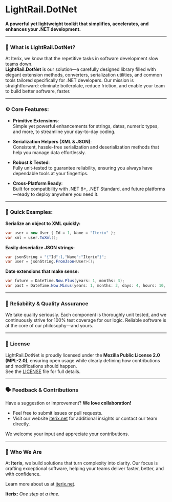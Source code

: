
# LightRail.DotNet

**A powerful yet lightweight toolkit that simplifies, accelerates, and enhances your .NET development.**

---

### 🚦 **What is LightRail.DotNet?**

At Iterix, we know that the repetitive tasks in software development slow teams down.  
**LightRail.DotNet** is our solution—a carefully designed library filled with elegant extension methods, converters, serialization utilities, and common tools tailored specifically for .NET developers. Our mission is straightforward: eliminate boilerplate, reduce friction, and enable your team to build better software, faster.

---

### ⚙️ **Core Features:**

- **Primitive Extensions**:  
  Simple yet powerful enhancements for strings, dates, numeric types, and more, to streamline your day-to-day coding.

- **Serialization Helpers (XML & JSON)**:  
  Consistent, hassle-free serialization and deserialization methods that help you manage data effortlessly.

- **Robust & Tested**:  
  Fully unit-tested to guarantee reliability, ensuring you always have dependable tools at your fingertips.

- **Cross-Platform Ready**:  
  Built for compatibility with .NET 8+, .NET Standard, and future platforms—ready to deploy anywhere you need it.

---

### 🚀 **Quick Examples:**

**Serialize an object to XML quickly:**

```csharp
var user = new User { Id = 1, Name = "Iterix" };
var xml = user.ToXml();
```

**Easily deserialize JSON strings:**

```csharp
var jsonString = "{"Id":1,"Name":"Iterix"}";
var user = jsonString.FromJson<User>();
```

**Date extensions that make sense:**

```csharp
var future = DateTime.Now.Plus(years: 1, months: 3);
var past = DateTime.Now.Minus(years: 1, months: 3, days: 4, hours: 10, minutes: 15, seconds: 34: milliseconds: 120);
```

---

### 🧪 **Reliability & Quality Assurance**

We take quality seriously. Each component is thoroughly unit tested, and we continuously strive for 100% test coverage for our logic. Reliable software is at the core of our philosophy—and yours.

---

### 📜 **License**

LightRail.DotNet is proudly licensed under the **Mozilla Public License 2.0 (MPL-2.0)**, ensuring open usage while clearly defining how contributions and modifications should happen.  
See the [LICENSE](LICENSE) file for full details.

---

### 🗣️ **Feedback & Contributions**

Have a suggestion or improvement? **We love collaboration!**

- Feel free to submit issues or pull requests.
- Visit our website [iterix.net](https://iterix.net/) for additional insights or contact our team directly.

We welcome your input and appreciate your contributions.

---

### 🔗 **Who We Are**

At **Iterix**, we build solutions that turn complexity into clarity. Our focus is crafting exceptional software, helping your teams deliver faster, better, and with confidence.

Learn more about us at [iterix.net](https://iterix.net).

**Iterix:** *One step at a time.*
